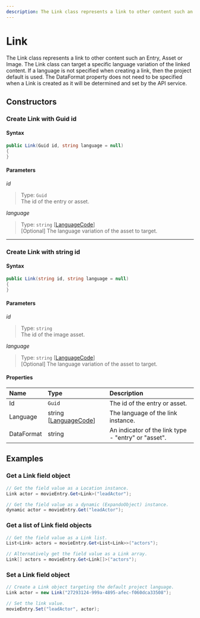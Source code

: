 ```yaml
---
description: The Link class represents a link to other content such an Entry, Asset or Image. 
---
```

# Link

The Link class represents a link to other content such an Entry, Asset or Image. The Link class can target a specific language variation of the linked content. If a language is not specified when creating a link, then the project default is used. The DataFormat property does not need to be specified when a Link is created as it will be determined and set by the API service.

## Constructors

### Create Link with Guid id

#### Syntax

```cs
public Link(Guid id, string language = null)
{
}
```

#### Parameters

*id*
> Type: `Guid`  
> The id of the entry or asset.

*language*
> Type: `string` [[LanguageCode](/key-concepts/localization.md)]  
> [Optional] The language variation of the asset to target.

---




### Create Link with string id

#### Syntax

```cs
public Link(string id, string language = null)
{
}
```

#### Parameters

*id*
> Type: `string`  
> The id of the image asset.

*language*
> Type: `string` [[LanguageCode](/key-concepts/localization.md)]  
> [Optional] The language variation of the asset to target.

#### Properties

| Name | Type | Description |
| :--- | :--- | :---------- |
| Id | `Guid` | The id of the entry or asset. |
| Language | string [[LanguageCode](/key-concepts/localization.md)] | The language of the link instance. |
| DataFormat | string | An indicator of the link type - "entry" or "asset". |

## Examples

### Get a Link field object

```cs
// Get the field value as a Location instance.
Link actor = movieEntry.Get<Link>("leadActor");

// Get the field value as a dynamic (ExpandoObject) instance.
dynamic actor = movieEntry.Get("leadActor");
```

### Get a list of Link field objects

```cs
// Get the field value as a Link list.
List<Link> actors = movieEntry.Get<List<Link>>("actors");

// Alternatively get the field value as a Link array.
Link[] actors = movieEntry.Get<Link[]>("actors");
```

### Set a Link field object

```cs
// Create a Link object targeting the default project language.
Link actor = new Link("27293124-999a-4895-afec-f060dca33508");

// Set the link value.
movieEntry.Set("leadActor", actor);
```
